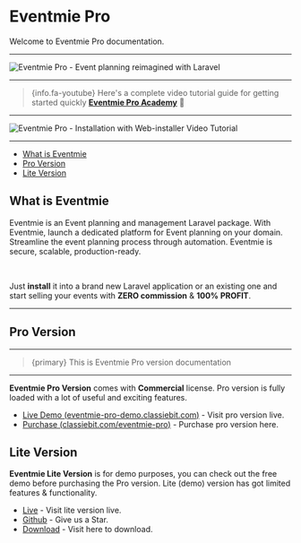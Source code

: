# Eventmie Pro

Welcome to Eventmie Pro documentation.

---

![Eventmie Pro - Event planning reimagined with Laravel](/images/eventmie-pro-docs-banner-1.webp "Eventmie Pro - Event planning reimagined with Laravel")

---

> {info.fa-youtube} Here's a complete video tutorial guide for getting started quickly **[Eventmie Pro Academy](https://classiebit.com/academy/eventmie-pro/eventmie-pro-installation-with-installer)** 🤟

---

![Eventmie Pro - Installation with Web-installer Video Tutorial](/images/eventmie-pro-installation-with-webinstaller-youtube.webp "Eventmie Pro - Installation with Web-installer Video Tutorial")

---

- [What is Eventmie](#What-is-Eventmie)
- [Pro Version](#Pro-version)
- [Lite Version](#Lite-version)

<a name="What-is-Eventmie"></a>
## What is Eventmie

Eventmie is an Event planning and management Laravel package. With Eventmie, launch a dedicated platform for Event planning on your domain. Streamline the event planning process through automation. Eventmie is secure, scalable, production-ready.

<br>

Just **install** it into a brand new Laravel application or an existing one and start selling your events with **ZERO commission** & **100% PROFIT**.

---

<a name="Pro-version"></a>
## Pro Version

---

>{primary} This is Eventmie Pro version documentation

---

**Eventmie Pro Version** comes with **Commercial** license. Pro version is fully loaded with a lot of useful and exciting features.

+ [Live Demo (eventmie-pro-demo.classiebit.com)](https://eventmie-pro-demo.classiebit.com) - Visit pro version live.
+ [Purchase (classiebit.com/eventmie-pro)](https://classiebit.com/eventmie-pro) -  Purchase pro version here.


<a name="Lite-version"></a>
## Lite Version

**Eventmie Lite Version** is for demo purposes, you can check out the free demo before purchasing the Pro version. Lite (demo) version has got limited features & functionality.

+ [Live](https://eventmie.classiebit.com) - Visit lite version live.
+ [Github](https://github.com/classiebit/eventmie) - Give us a Star.
+ [Download](https://classiebit.com/eventmie) - Visit here to download.
